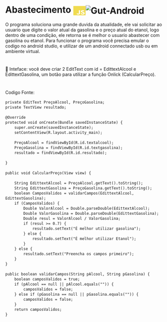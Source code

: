 # Abastecimento <img align="center" alt="Gut-Js" height="30" width="40" src="https://raw.githubusercontent.com/devicons/devicon/master/icons/javascript/javascript-plain.svg"><img align="center" alt="Gut-Android" height="30" width="40" src="https://cdn.jsdelivr.net/gh/devicons/devicon/icons/androidstudio/androidstudio-original.svg">
O programa soluciona uma grande duvida da atualidade, ele vai solicitar ao usuario que digite o valor atual da gasolina e o preço atual do etanol, logo dentro de uma condição, ele retorna se é 
melhor o usuario abastecer com gasolina ou etanol.
Para funcionar o programa você precisa emular o codigo no android studio, e utilizar de um android connectado usb ou em ambiente virtual.
#
📱 Inteface: você deve criar 2 EditText com id = EdittextAlcool e EdittextGasolina, um botão para utilizar a função Onlick (CalcularPreço).
#
Codigo Fonte:

    private EditText PreçoAlcool, PreçoGasolina;
    private TextView resultado;

    @Override
    protected void onCreate(Bundle savedInstanceState) {
        super.onCreate(savedInstanceState);
        setContentView(R.layout.activity_main);

        PreçoAlcool = findViewById(R.id.textalcool);
        PreçoGasolina = findViewById(R.id.textgasolina);
        resultado = findViewById(R.id.resultado);

    }

    public void CalcularPreço(View view) {

        String EdittextAlcool = PreçoAlcool.getText().toString();
        String EdittextGasolina = PreçoGasolina.getText().toString();
        boolean CamposValidos = validarCampos(EdittextAlcool, EdittextGasolina);
        if (CamposValidos) {
            Double ValorAlcool = Double.parseDouble(EdittextAlcool);
            Double ValorGasolina = Double.parseDouble(EdittextGasolina);
            Double resul = ValorAlcool / ValorGasolina;
            if (resul >= 0.7) {
                resultado.setText("É melhor utilizar gasolina");
            } else {
                resultado.setText("É melhor utilizar Etanol");
            }
        } else {
            resultado.setText("Preencha os campos primeiro");
        }
    }

    public boolean validarCampos(String pAlcool, String pGasolina) {
        boolean camposValidos = true;
        if (pAlcool == null || pAlcool.equals("")) {
            camposValidos = false;
        } else if (pGasolina == null || pGasolina.equals("")) {
            camposValidos = false;
        }
        return camposValidos;
    }
